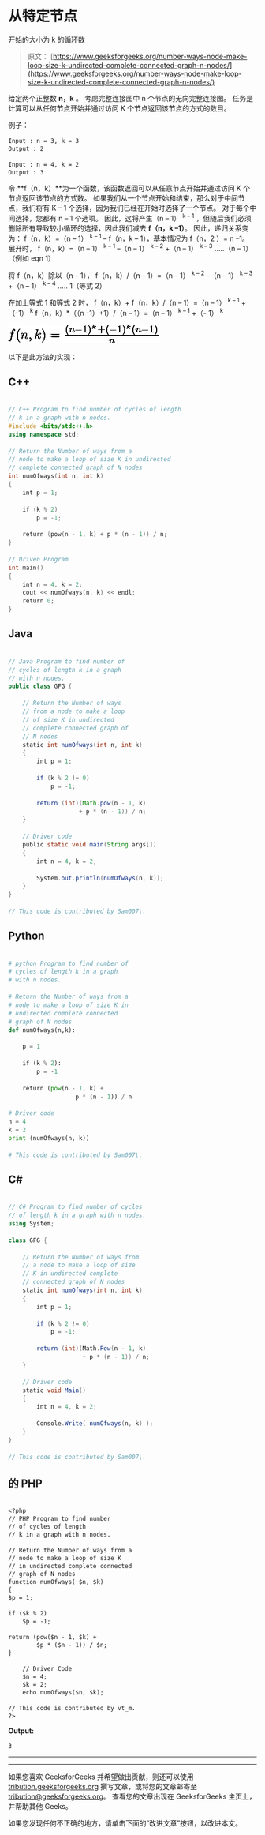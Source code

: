 # 从特定节点

开始的大小为 k 的循环数

> 原文： [https://www.geeksforgeeks.org/number-ways-node-make-loop-size-k-undirected-complete-connected-graph-n-nodes/](https://www.geeksforgeeks.org/number-ways-node-make-loop-size-k-undirected-complete-connected-graph-n-nodes/)

给定两个正整数 **n，k** 。 考虑完整连接图中 n 个节点的无向​​完整连接图。 任务是计算可以从任何节点开始并通过访问 K 个节点返回该节点的方式的数目。

例子：

```
Input : n = 3, k = 3
Output : 2

Input : n = 4, k = 2
Output : 3

```

令 **f（n，k）**为一个函数，该函数返回可以从任意节点开始并通过访问 K 个节点返回该节点的方式数。
如果我们从一个节点开始和结束，那么对于中间节点，我们将有 K – 1 个选择，因为我们已经在开始时选择了一个节点。 对于每个中间选择，您都有 n – 1 个选项。 因此，这将产生（n – 1） <sup>k – 1</sup> ，但随后我们必须删除所有导致较小循环的选择，因此我们减去 **f（n，k –1）**。
因此，递归关系变为：
f（n，k）=（n – 1） <sup>k – 1</sup> – f（n，k – 1），基本情况为 f（n，2 ）= n –1。
展开时，
f（n，k）=（n – 1） <sup>k – 1</sup> –（n – 1） <sup>k – 2</sup> +（n – 1） <sup>k – 3</sup> …..（n – 1）（例如 eqn 1）

将 f（n，k）除以（n – 1），
f（n，k）/（n – 1）=（n – 1） <sup>k – 2</sup> –（n – 1） <sup>k – 3</sup> +（n – 1） <sup>k – 4</sup> ….. 1（等式 2）

在加上等式 1 和等式 2 时，
f（n，k）+ f（n，k）/（n – 1）=（n – 1） <sup>k – 1</sup> +（-1） <sup>k</sup>
f（n，k）*（（n -1）+1）/（n – 1）=（n – 1） <sup>k – 1</sup> +（- 1） <sup>k</sup>

![ f(n, k) =  \frac{(n-1)^{k} + (-1)^{k}(n-1)}{n}](img/7fa00fe326bc96fadcf528fcab986e48.png "Rendered by QuickLaTeX.com")

以下是此方法的实现：

## C++

```cpp

// C++ Program to find number of cycles of length 
// k in a graph with n nodes. 
#include <bits/stdc++.h> 
using namespace std; 

// Return the Number of ways from a 
// node to make a loop of size K in undirected 
// complete connected graph of N nodes 
int numOfways(int n, int k) 
{ 
    int p = 1; 

    if (k % 2) 
        p = -1; 

    return (pow(n - 1, k) + p * (n - 1)) / n; 
} 

// Driven Program 
int main() 
{ 
    int n = 4, k = 2; 
    cout << numOfways(n, k) << endl; 
    return 0; 
} 

```

## Java

```java

// Java Program to find number of 
// cycles of length k in a graph 
// with n nodes. 
public class GFG { 

    // Return the Number of ways 
    // from a node to make a loop 
    // of size K in undirected 
    // complete connected graph of 
    // N nodes 
    static int numOfways(int n, int k) 
    { 
        int p = 1; 

        if (k % 2 != 0) 
            p = -1; 

        return (int)(Math.pow(n - 1, k) 
                    + p * (n - 1)) / n; 
    } 

    // Driver code 
    public static void main(String args[]) 
    { 
        int n = 4, k = 2; 

        System.out.println(numOfways(n, k)); 
    } 
} 

// This code is contributed by Sam007\. 

```

## Python

```py

# python Program to find number of  
# cycles of length k in a graph  
# with n nodes. 

# Return the Number of ways from a 
# node to make a loop of size K in 
# undirected complete connected  
# graph of N nodes 
def numOfways(n,k): 

    p = 1

    if (k % 2): 
        p = -1

    return (pow(n - 1, k) +
                   p * (n - 1)) / n 

# Driver code 
n = 4
k = 2
print (numOfways(n, k)) 

# This code is contributed by Sam007\. 

```

## C#

```cs

// C# Program to find number of cycles 
// of length k in a graph with n nodes. 
using System; 

class GFG { 

    // Return the Number of ways from 
    // a node to make a loop of size 
    // K in undirected complete  
    // connected graph of N nodes 
    static int numOfways(int n, int k) 
    { 
        int p = 1; 

        if (k % 2 != 0) 
            p = -1; 

        return (int)(Math.Pow(n - 1, k) 
                     + p * (n - 1)) / n; 
    } 

    // Driver code 
    static void Main() 
    { 
        int n = 4, k = 2; 

        Console.Write( numOfways(n, k) ); 
    } 
} 

// This code is contributed by Sam007\. 

```

## 的 PHP

```

<?php 
// PHP Program to find number 
// of cycles of length 
// k in a graph with n nodes. 

// Return the Number of ways from a 
// node to make a loop of size K  
// in undirected complete connected 
// graph of N nodes 
function numOfways( $n, $k) 
{ 
$p = 1; 

if ($k % 2) 
    $p = -1; 

return (pow($n - 1, $k) +  
        $p * ($n - 1)) / $n; 
} 

    // Driver Code 
    $n = 4; 
    $k = 2; 
    echo numOfways($n, $k); 

// This code is contributed by vt_m.  
?> 

```

**Output:**

```
3

```



* * *

* * *

如果您喜欢 GeeksforGeeks 并希望做出贡献，则还可以使用 [tribution.geeksforgeeks.org](https://contribute.geeksforgeeks.org/) 撰写文章，或将您的文章邮寄至 tribution@geeksforgeeks.org。 查看您的文章出现在 GeeksforGeeks 主页上，并帮助其他 Geeks。

如果您发现任何不正确的地方，请单击下面的“改进文章”按钮，以改进本文。